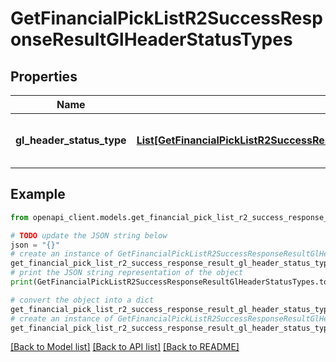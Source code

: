 # GetFinancialPickListR2SuccessResponseResultGlHeaderStatusTypes


## Properties

Name | Type | Description | Notes
------------ | ------------- | ------------- | -------------
**gl_header_status_type** | [**List[GetFinancialPickListR2SuccessResponseResultGlHeaderStatusTypesGlHeaderStatusTypeInner]**](GetFinancialPickListR2SuccessResponseResultGlHeaderStatusTypesGlHeaderStatusTypeInner.md) | A list of GL header status types. | 

## Example

```python
from openapi_client.models.get_financial_pick_list_r2_success_response_result_gl_header_status_types import GetFinancialPickListR2SuccessResponseResultGlHeaderStatusTypes

# TODO update the JSON string below
json = "{}"
# create an instance of GetFinancialPickListR2SuccessResponseResultGlHeaderStatusTypes from a JSON string
get_financial_pick_list_r2_success_response_result_gl_header_status_types_instance = GetFinancialPickListR2SuccessResponseResultGlHeaderStatusTypes.from_json(json)
# print the JSON string representation of the object
print(GetFinancialPickListR2SuccessResponseResultGlHeaderStatusTypes.to_json())

# convert the object into a dict
get_financial_pick_list_r2_success_response_result_gl_header_status_types_dict = get_financial_pick_list_r2_success_response_result_gl_header_status_types_instance.to_dict()
# create an instance of GetFinancialPickListR2SuccessResponseResultGlHeaderStatusTypes from a dict
get_financial_pick_list_r2_success_response_result_gl_header_status_types_from_dict = GetFinancialPickListR2SuccessResponseResultGlHeaderStatusTypes.from_dict(get_financial_pick_list_r2_success_response_result_gl_header_status_types_dict)
```
[[Back to Model list]](../README.md#documentation-for-models) [[Back to API list]](../README.md#documentation-for-api-endpoints) [[Back to README]](../README.md)


